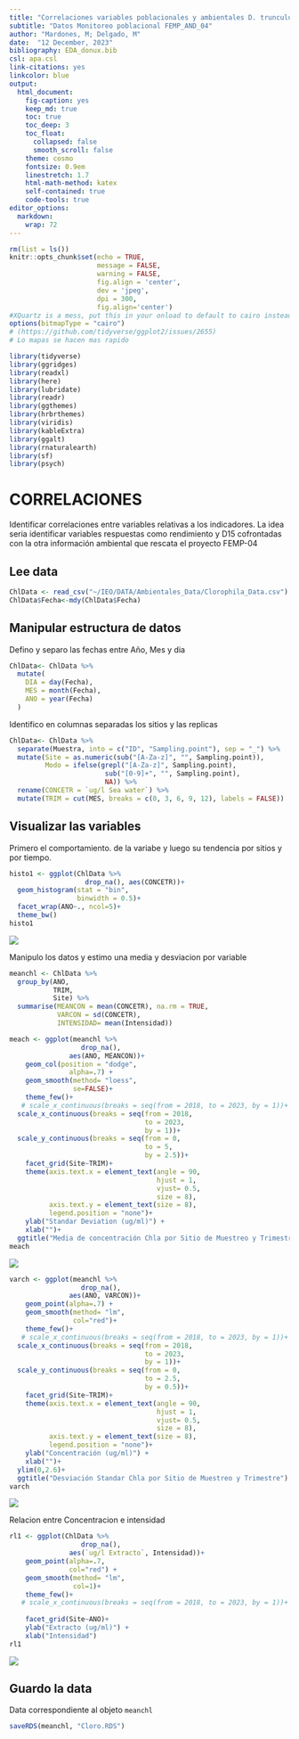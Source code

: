 ```yaml
---
title: "Correlaciones variables poblacionales y ambientales D. trunculus"
subtitle: "Datos Monitoreo poblacional FEMP_AND_04"
author: "Mardones, M; Delgado, M"
date:  "12 December, 2023"
bibliography: EDA_donux.bib
csl: apa.csl
link-citations: yes
linkcolor: blue
output: 
  html_document:
    fig-caption: yes
    keep_md: true
    toc: true
    toc_deep: 3
    toc_float:
      collapsed: false
      smooth_scroll: false
    theme: cosmo
    fontsize: 0.9em
    linestretch: 1.7
    html-math-method: katex
    self-contained: true
    code-tools: true
editor_options: 
  markdown: 
    wrap: 72
---
```



```r
rm(list = ls())
knitr::opts_chunk$set(echo = TRUE,
                      message = FALSE,
                      warning = FALSE,
                      fig.align = 'center',
                      dev = 'jpeg',
                      dpi = 300, 
                      fig.align='center')
#XQuartz is a mess, put this in your onload to default to cairo instead
options(bitmapType = "cairo") 
# (https://github.com/tidyverse/ggplot2/issues/2655)
# Lo mapas se hacen mas rapido
```


```r
library(tidyverse)
library(ggridges)
library(readxl)
library(here)
library(lubridate)
library(readr)
library(ggthemes)
library(hrbrthemes)
library(viridis)
library(kableExtra)
library(ggalt)
library(rnaturalearth)
library(sf)
library(psych)
```


# CORRELACIONES

Identificar correlaciones entre variables relativas a los indicadores. La idea seria identificar variables respuestas como rendimiento y D15 cofrontadas con la otra información ambiental que rescata el proyecto FEMP-04

## Lee data

```r
ChlData <- read_csv("~/IEO/DATA/Ambientales_Data/Clorophila_Data.csv")
ChlData$Fecha<-mdy(ChlData$Fecha)
```

## Manipular estructura de datos 


Defino y separo las fechas entre Año, Mes y dia


```r
ChlData<- ChlData %>%
  mutate(
    DIA = day(Fecha),
    MES = month(Fecha),
    ANO = year(Fecha)
  )
```

Identifico en columnas separadas los sitios y las replicas


```r
ChlData<- ChlData %>% 
  separate(Muestra, into = c("ID", "Sampling.point"), sep = "_") %>% 
  mutate(Site = as.numeric(sub("[A-Za-z]", "", Sampling.point)),
         Modo = ifelse(grepl("[A-Za-z]", Sampling.point), 
                        sub("[0-9]+", "", Sampling.point), 
                        NA)) %>% 
  rename(CONCETR = `ug/l Sea water`) %>% 
  mutate(TRIM = cut(MES, breaks = c(0, 3, 6, 9, 12), labels = FALSE))
```

## Visualizar las variables

Primero el comportamiento. de la variabe y luego su tendencia por sitios y por tiempo.


```r
histo1 <- ggplot(ChlData %>% 
                   drop_na(), aes(CONCETR))+
  geom_histogram(stat = "bin",
                 binwidth = 0.5)+
  facet_wrap(ANO~., ncol=5)+
  theme_bw()
histo1
```

<img src="Correlaciones-variables-poblacionales-y-ambientales_files/figure-html/unnamed-chunk-5-1.jpeg" style="display: block; margin: auto;" />


Manipulo los datos y estimo una media y desviacion por variable


```r
meanchl <- ChlData %>% 
  group_by(ANO,
           TRIM,
           Site) %>% 
  summarise(MEANCON = mean(CONCETR), na.rm = TRUE,
            VARCON = sd(CONCETR),
            INTENSIDAD= mean(Intensidad))
```


```r
meach <- ggplot(meanchl %>% 
                  drop_na(), 
               aes(ANO, MEANCON))+
    geom_col(position = "dodge",
               alpha=.7) +
    geom_smooth(method= "loess",
                se=FALSE)+
    theme_few()+ 
   # scale_x_continuous(breaks = seq(from = 2018, to = 2023, by = 1))+
  scale_x_continuous(breaks = seq(from = 2018, 
                                  to = 2023, 
                                  by = 1))+
  scale_y_continuous(breaks = seq(from = 0, 
                                  to = 5, 
                                  by = 2.5))+
    facet_grid(Site~TRIM)+
    theme(axis.text.x = element_text(angle = 90,
                                     hjust = 1,
                                     vjust= 0.5,
                                     size = 8),
          axis.text.y = element_text(size = 8),
          legend.position = "none")+
    ylab("Standar Deviation (ug/ml)") +
    xlab("")+
  ggtitle("Media de concentración Chla por Sitio de Muestreo y Trimestre")
meach
```

<img src="Correlaciones-variables-poblacionales-y-ambientales_files/figure-html/unnamed-chunk-7-1.jpeg" style="display: block; margin: auto;" />


```r
varch <- ggplot(meanchl %>% 
                  drop_na(), 
               aes(ANO, VARCON))+
    geom_point(alpha=.7) +
    geom_smooth(method= "lm",
                col="red")+
    theme_few()+ 
   # scale_x_continuous(breaks = seq(from = 2018, to = 2023, by = 1))+
  scale_x_continuous(breaks = seq(from = 2018, 
                                  to = 2023, 
                                  by = 1))+
  scale_y_continuous(breaks = seq(from = 0, 
                                  to = 2.5, 
                                  by = 0.5))+
    facet_grid(Site~TRIM)+
    theme(axis.text.x = element_text(angle = 90,
                                     hjust = 1,
                                     vjust= 0.5,
                                     size = 8),
          axis.text.y = element_text(size = 8),
          legend.position = "none")+
    ylab("Concentración (ug/ml)") +
    xlab("")+
  ylim(0,2.6)+
  ggtitle("Desviación Standar Chla por Sitio de Muestreo y Trimestre")
varch
```

<img src="Correlaciones-variables-poblacionales-y-ambientales_files/figure-html/unnamed-chunk-8-1.jpeg" style="display: block; margin: auto;" />

Relacion entre Concentracion e intensidad


```r
rl1 <- ggplot(ChlData %>% 
                  drop_na(), 
               aes(`ug/l Extracto`, Intensidad))+
    geom_point(alpha=.7,
               col="red") +
    geom_smooth(method= "lm",
                col=1)+
    theme_few()+ 
   # scale_x_continuous(breaks = seq(from = 2018, to = 2023, by = 1))+
 
    facet_grid(Site~ANO)+
    ylab("Extracto (ug/ml)") +
    xlab("Intensidad")
rl1
```

<img src="Correlaciones-variables-poblacionales-y-ambientales_files/figure-html/unnamed-chunk-9-1.jpeg" style="display: block; margin: auto;" />


## Guardo la data 

Data correspondiente al objeto `meanchl`


```r
saveRDS(meanchl, "Cloro.RDS")
```

